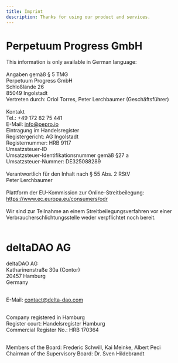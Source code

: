 ```yaml
---
title: Imprint
description: Thanks for using our product and services.
---
```

# Perpetuum Progress GmbH

This information is only available in German language:<br/>
<br/>
Angaben gemäß § 5 TMG</br> 
Perpetuum Progress GmbH</br>
Schloßlände 26</br>
85049 Ingolstadt</br>
Vertreten durch: Oriol Torres, Peter Lerchbaumer (Geschäftsführer)</br>
<br/>
Kontakt<br/>
Tel.: +49 172 82 75 441<br/>
E-Mail: [info@pepro.io](mailto:info@pepro.io)<br/>
Eintragung im Handelsregister<br/>
Registergericht: AG Ingolstadt<br/>
Registernummer: HRB 9117<br/>
Umsatzsteuer-ID<br/>
Umsatzsteuer-Identifikationsnummer gemäß §27 a<br/>
Umsatzsteuer-Nummer: DE325088289<br/>
<br/>
Verantwortlich für den Inhalt nach § 55 Abs. 2 RStV<br/>
Peter Lerchbaumer<br/>
<br/>
Plattform der EU-Kommission zur Online-Streitbeilegung:<br/>
https://www.ec.europa.eu/consumers/odr<br/>
<br/>
Wir sind zur Teilnahme an einem Streitbeilegungsverfahren vor einer Verbraucherschlichtungsstelle weder verpflichtet noch bereit.<br/>
<br/>

# deltaDAO AG

deltaDAO AG<br/>
Katharinenstraße 30a (Contor)<br/>
20457 Hamburg<br/>
Germany<br/><br/>

E-Mail: [contact@delta-dao.com](mailto:contact@delta-dao.com)<br/><br/>

Company registered in Hamburg<br/>
Register court: Handelsregister Hamburg<br/>
Commercial Register No.: HRB 170364<br/><br/>

Members of the Board: Frederic Schwill, Kai Meinke, Albert Peci<br/>
Chairman of the Supervisory Board: Dr. Sven Hildebrandt
